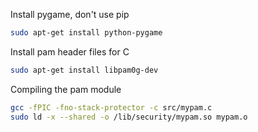 Install pygame, don't use pip
```bash
sudo apt-get install python-pygame
```

Install pam header files for C
```bash
sudo apt-get install libpam0g-dev
```

Compiling the pam module
```bash
gcc -fPIC -fno-stack-protector -c src/mypam.c
sudo ld -x --shared -o /lib/security/mypam.so mypam.o
```
